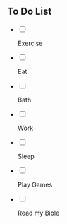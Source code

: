 <!DOCTYPE html>
<html>

<head>
    <meta charset="UTF-8">
    <title>TO DO LIST</title>
    <link rel="stylesheet" href="style.css">

</head>

<body>
    <div class="list">
        <h2>To Do List</h2>
        <ul>
            <li>
                <label>
<input type="checkbox" name="">
<p>Exercise</p>
<span></span>
    </label>
            </li>
            <li>
                <label>
        <input type="checkbox" name="">
        <p>Eat</p>
        <span></span>
    </label>
            </li>
            <li>
                <label>
        <input type="checkbox" name="">
        <p>Bath</p>
        <span></span>
    </label>
            </li>
            <li>
                <label>
        <input type="checkbox" name="">
        <p>Work</p>
        <span></span>
    </label>
            </li>
            <li>
                <label>
        <input type="checkbox" name="">
        <p>Sleep</p>
        <span></span>
    </label>
            </li>
            <li>
                <label>
<input type="checkbox" name="">
<p>Play Games</p>
<span></span>
    </label>
            </li>
            <li>
                <label>
<input type="checkbox" name="">
<p>Read my Bible</p>
<span></span>
    </label>
            </li>
        </ul>
    </div>
</body>

</html>



